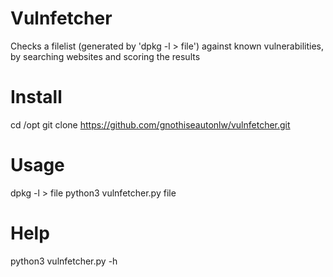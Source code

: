 # Vulnfetcher
Checks a filelist (generated by 'dpkg -l > file') against known vulnerabilities, by searching websites and scoring the results

# Install
cd /opt
git clone https://github.com/gnothiseautonlw/vulnfetcher.git

# Usage
dpkg -l > file
python3 vulnfetcher.py file

# Help
python3 vulnfetcher.py -h
